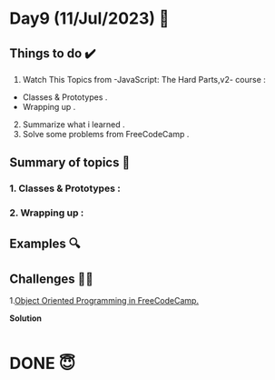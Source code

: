 #  Day9 (11/Jul/2023) 🚀

## Things to do ✔️

1. Watch This Topics from -JavaScript: The Hard Parts,v2- course :

 - Classes & Prototypes .
 - Wrapping up .

2. Summarize what i learned .   
3. Solve some problems from FreeCodeCamp .
  

## Summary of topics 📝

### 1. Classes & Prototypes :

### 2. Wrapping up :


## Examples 🔍

## Challenges 💪🏽

1.[Object Oriented Programming in FreeCodeCamp.](https://github.com/orjwan-alrajaby/gsg-expressjs-backend-training-2023/blob/main/learning-sprint-1/week2-day4-tasks/tasks.md)

**Solution**

```
```


# DONE 😇

